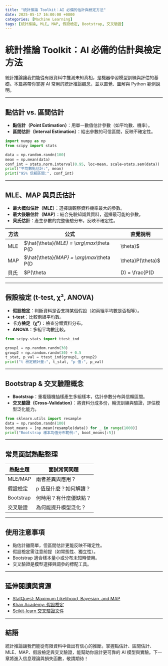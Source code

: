```yaml
---
title: "統計推論 Toolkit：AI 必備的估計與檢定方法"
date: 2025-05-17 16:00:00 +0800
categories: [Machine Learning]
tags: [統計推論, MLE, MAP, 假設檢定, Bootstrap, 交叉驗證]
---
```


# 統計推論 Toolkit：AI 必備的估計與檢定方法

統計推論讓我們能從有限資料中推測未知真相，是機器學習模型訓練與評估的基礎。本篇將帶你掌握 AI 常用的統計推論觀念，並以直覺、圖解與 Python 範例說明。

---

## 點估計 vs. 區間估計

- **點估計（Point Estimation）**：用單一數值估計參數（如平均數、機率）。
- **區間估計（Interval Estimation）**：給出參數的可信區間，反映不確定性。

```python
import numpy as np
from scipy import stats

data = np.random.randn(100)
mean = np.mean(data)
conf_int = stats.norm.interval(0.95, loc=mean, scale=stats.sem(data))
print("平均數點估計:", mean)
print("95% 信賴區間:", conf_int)
```

---

## MLE、MAP 與貝氏估計

- **最大概似估計（MLE）**：選擇讓觀察資料機率最大的參數。
- **最大後驗估計（MAP）**：結合先驗知識與資料，選擇最可能的參數。
- **貝氏估計**：產生參數的完整後驗分布，反映不確定性。

| 方法 | 公式                                      | 直覺說明          |
| ---- | ----------------------------------------- | ----------------- |
| MLE  | $\hat{\theta}_{MLE} = \arg\max_\theta P(D | \theta)$          | 只看資料                 |
| MAP  | $\hat{\theta}_{MAP} = \arg\max_\theta P(D | \theta)P(\theta)$ | 加入先驗                 |
| 貝氏 | $P(\theta                                 | D) = \frac{P(D    | \theta)P(\theta)}{P(D)}$ | 得到分布 |

---

## 假設檢定 (t-test, χ², ANOVA)

- **假設檢定**：判斷資料是否支持某個假設（如兩組平均數是否相等）。
- **t-test**：比較兩組平均數。
- **卡方檢定（χ²）**：檢查分類資料分布。
- **ANOVA**：多組平均數比較。

```python
from scipy.stats import ttest_ind

group1 = np.random.randn(30)
group2 = np.random.randn(30) + 0.5
t_stat, p_val = ttest_ind(group1, group2)
print("t 檢定統計量:", t_stat, "p 值:", p_val)
```

---

## Bootstrap & 交叉驗證概念

- **Bootstrap**：重複隨機抽樣產生多組樣本，估計參數分布與信賴區間。
- **交叉驗證（Cross-Validation）**：將資料分成多份，輪流訓練與驗證，評估模型泛化能力。

```python
from sklearn.utils import resample
data = np.random.randn(100)
boot_means = [np.mean(resample(data)) for _ in range(1000)]
print("Bootstrap 樣本均值分布範例:", boot_means[:5])
```

---

## 常見面試熱點整理

| 熱點主題  | 面試常問問題           |
| --------- | ---------------------- |
| MLE/MAP   | 兩者差異與應用？       |
| 假設檢定  | p 值是什麼？如何解讀？ |
| Bootstrap | 何時用？有什麼優缺點？ |
| 交叉驗證  | 為何能提升模型泛化？   |

---

## 使用注意事項

* 點估計雖簡單，但區間估計更能反映不確定性。
* 假設檢定需注意前提（如常態性、獨立性）。
* Bootstrap 適合樣本量小或分布未知時使用。
* 交叉驗證是模型選擇與調參的標配工具。

---

## 延伸閱讀與資源

* [StatQuest: Maximum Likelihood, Bayesian, and MAP](https://www.youtube.com/watch?v=BrK7X_XlGB8)
* [Khan Academy: 假設檢定](https://zh.khanacademy.org/math/statistics-probability/significance-tests-one-sample)
* [Scikit-learn 交叉驗證文件](https://scikit-learn.org/stable/modules/cross_validation.html)

---

## 結語

統計推論讓我們能從有限資料中做出有信心的推斷。掌握點估計、區間估計、MLE、MAP、假設檢定與交叉驗證，能幫助你設計更可靠的 AI 模型與實驗。下一章將進入信息理論與損失函數，敬請期待！
